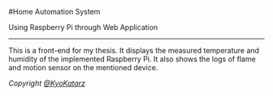 #Home Automation System

Using Raspberry Pi through Web Application

---

This is a front-end for my thesis. It displays the measured temperature and humidity of the implemented Raspberry Pi. It also shows the logs of flame and motion sensor on the mentioned device.

_Copyright [@KyoKatarz](https://github.com/Kyokatarz/thesis-frontend)_
